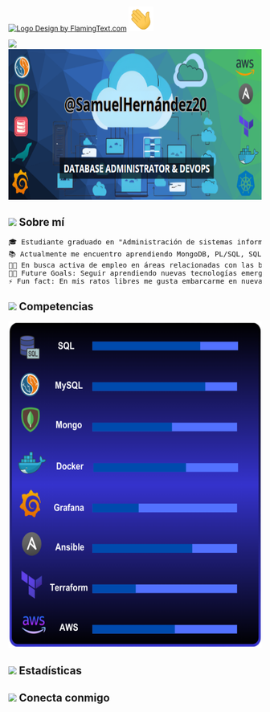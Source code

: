  
<a target="_top" href="https://flamingtext.com/" ><img src="https://blog.flamingtext.com/blog/2024/08/05/flamingtext_com_1722858627_539274852.png" border="0" alt="Logo Design by FlamingText.com" title="Logo Design by FlamingText.com"></a>
</a> <img src="https://raw.githubusercontent.com/ABSphreak/ABSphreak/master/gifs/Hi.gif" width="50px">

<img src="https://user-images.githubusercontent.com/73097560/115834477-dbab4500-a447-11eb-908a-139a6edaec5c.gif">    

<img src="images/Presentacion_GitHub.png" alt="Perfil" width="550" height="300"/>


<h2> <img src = "https://github.com/7oSkaaa/7oSkaaa/blob/main/Images/about_me.gif?raw=true" width = 20px>  Sobre mí </h2>
<pre>
🎓 Estudiante graduado en "Administración de sistemas informaticos" & "Sistemas microinformáticos y redes".
📚 Actualmente me encuentro aprendiendo MongoDB, PL/SQL, SQL Common Table Expression, Oracle y Jenkins.
👩‍💻 En busca activa de empleo en áreas relacionadas con las bases de datos o devops.
💪🏼 Future Goals: Seguir aprendiendo nuevas tecnologías emergentes, para poder aportar valor en el mercado.
⚡ Fun fact: En mis ratos libres me gusta embarcarme en nuevas prácticas y proyectos personales.
</pre>

<h2><img src = "https://media2.giphy.com/media/QssGEmpkyEOhBCb7e1/giphy.gif?cid=ecf05e47a0n3gi1bfqntqmob8g9aid1oyj2wr3ds3mg700bl&rid=giphy.gif" width = 20 px>  Competencias </h2>

<img src="images/Tecnologias.png" alt="tecnologias" width="550" height="650" />


<h2><img src="https://media.giphy.com/media/iY8CRBdQXODJSCERIr/giphy.gif" width="30px"> Estadísticas </h2>
<h2><img src="https://github.com/JayantGoel001/JayantGoel001/blob/master/GIF/Handshake.gif" width="25px"> Conecta conmigo </h2>






